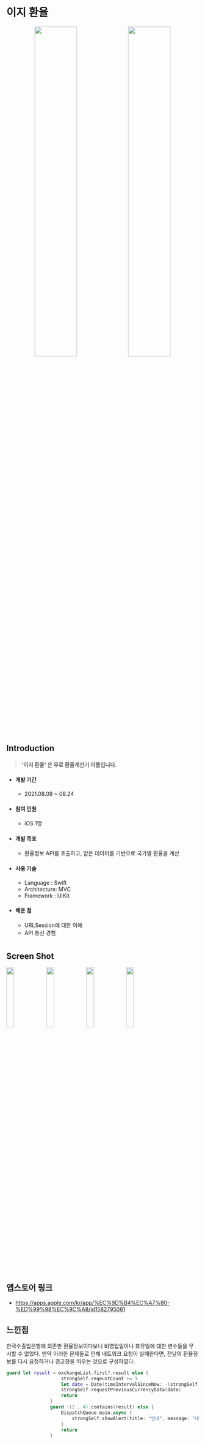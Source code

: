 # 이지 환율




<p align="center"><img src = "https://user-images.githubusercontent.com/83950413/135440596-bbd9b7bc-2416-4378-9b70-662c33108d5a.png" width = "47%" height = "47%">&nbsp; <img src = "https://user-images.githubusercontent.com/83950413/135440612-4c2468e4-e2a6-445d-a168-ff509d24474e.png" width = "47%" height = "47%"> </p>



#




## Introduction
>  #### '이지 환율' 은 무료 환율계산기 어플입니다.

+ #### 개발 기간
     - 2021.08.09 ~ 08.24
+ #### 참여 인원
     - iOS 1명
+ #### 개발 목표
     - 환율정보 API를 호출하고, 받은 데이터를 기반으로 국가별 환율을 계산
+ #### 사용 기술
     - Language : Swift
     - Architecture: MVC
    - Framework : UIKit
+ #### 배운 점
   - URLSession에 대한 이해
   - API 통신 경험

#




## Screen Shot

<img src = "https://user-images.githubusercontent.com/83950413/135442012-b5354a29-0d43-4b22-8014-7db133d2ba59.png" width = "20%" height = "20%" > <img src = "https://user-images.githubusercontent.com/83950413/135442015-df282785-b324-4a92-8460-608d0b8d6e3e.png" width = "20%" height = "20%" > <img src = "https://user-images.githubusercontent.com/83950413/135442017-769f1746-fa36-43cd-950a-03e8ae567486.png" width = "20%" height = "20%" > <img src = "https://user-images.githubusercontent.com/83950413/135442019-4fcc8be2-35b5-4a9c-b51d-fb1becaf06fa.png" width = "20%" height = "20%" >


#


## 앱스토어 링크 
 + https://apps.apple.com/kr/app/%EC%9D%B4%EC%A7%80-%ED%99%98%EC%9C%A8/id1582795081

## 느낀점
한국수출입은행에 의존한 환율정보이다보니 비영업일이나 휴뮤일에 대한 변수들을 무시할 수 없었다. 만약 이러한 문제들로 인해 네트워크 요청이 실패한다면, 전날의 환율정보를 다시 요청하거나 경고창을 띄우는 것으로 구성하였다.
``` swift
guard let result = exchangeList.first?.result else {
                    strongSelf.reqeustCount += 1
                    let date = Date(timeIntervalSinceNow: -(strongSelf.reqeustCount.day))
                    strongSelf.requestPreviousCurrencyData(date)
                    return
                }
                guard !(2...4).contains(result) else {
                    DispatchQueue.main.async {
                        strongSelf.showAlert(title: "안내", message: "네트워크 오류로 인해 정상적인 업데이트가 불가능합니다.")
                    }
                    return
                }
```

